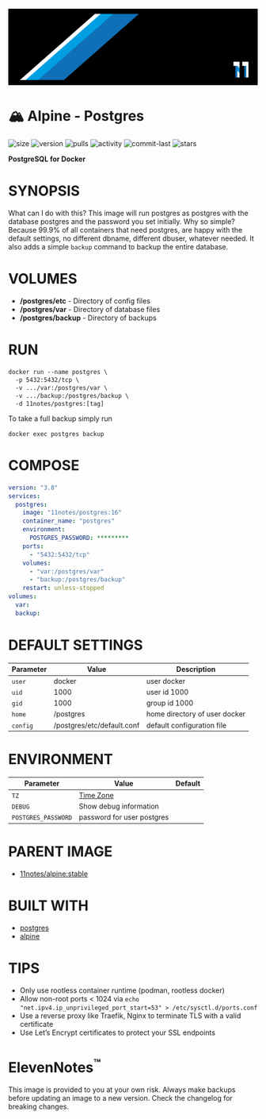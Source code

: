 ![Banner](https://github.com/11notes/defaults/blob/main/static/img/banner.png?raw=true)

# 🏔️ Alpine - Postgres
![size](https://img.shields.io/docker/image-size/11notes/postgres/16?color=0eb305) ![version](https://img.shields.io/docker/v/11notes/postgres/16?color=eb7a09) ![pulls](https://img.shields.io/docker/pulls/11notes/postgres?color=2b75d6) ![activity](https://img.shields.io/github/commit-activity/m/11notes/docker-postgres?color=c91cb8) ![commit-last](https://img.shields.io/github/last-commit/11notes/docker-postgres?color=c91cb8) ![stars](https://img.shields.io/docker/stars/11notes/postgres?color=e6a50e)

**PostgreSQL for Docker**

# SYNOPSIS
What can I do with this? This image will run postgres as postgres with the database postgres and the password you set initially. Why so simple? Because 99.9% of all containers that need postgres, are happy with the default settings, no different dbname, different dbuser, whatever needed. It also adds a simple `backup` command to backup the entire database.

# VOLUMES
* **/postgres/etc** - Directory of config files
* **/postgres/var** - Directory of database files
* **/postgres/backup** - Directory of backups

# RUN
```shell
docker run --name postgres \
  -p 5432:5432/tcp \
  -v .../var:/postgres/var \
  -v .../backup:/postgres/backup \
  -d 11notes/postgres:[tag]
```

To take a full backup simply run
```shell
docker exec postgres backup
```

# COMPOSE
```yaml
version: "3.8"
services:
  postgres:
    image: "11notes/postgres:16"
    container_name: "postgres"
    environment:
      POSTGRES_PASSWORD: *********
    ports:
      - "5432:5432/tcp"
    volumes:
      - "var:/postgres/var"
      - "backup:/postgres/backup"
    restart: unless-stopped
volumes:
  var:
  backup:
```

# DEFAULT SETTINGS
| Parameter | Value | Description |
| --- | --- | --- |
| `user` | docker | user docker |
| `uid` | 1000 | user id 1000 |
| `gid` | 1000 | group id 1000 |
| `home` | /postgres | home directory of user docker |
| `config` | /postgres/etc/default.conf | default configuration file |

# ENVIRONMENT
| Parameter | Value | Default |
| --- | --- | --- |
| `TZ` | [Time Zone](https://en.wikipedia.org/wiki/List_of_tz_database_time_zones) | |
| `DEBUG` | Show debug information | |
| `POSTGRES_PASSWORD` | password for user postgres |  |

# PARENT IMAGE
* [11notes/alpine:stable](https://hub.docker.com/r/11notes/alpine)

# BUILT WITH
* [postgres](https://www.postgresql.org)
* [alpine](https://alpinelinux.org)

# TIPS
* Only use rootless container runtime (podman, rootless docker)
* Allow non-root ports < 1024 via `echo "net.ipv4.ip_unprivileged_port_start=53" > /etc/sysctl.d/ports.conf`
* Use a reverse proxy like Traefik, Nginx to terminate TLS with a valid certificate
* Use Let’s Encrypt certificates to protect your SSL endpoints

# ElevenNotes<sup>™️</sup>
This image is provided to you at your own risk. Always make backups before updating an image to a new version. Check the changelog for breaking changes.
    